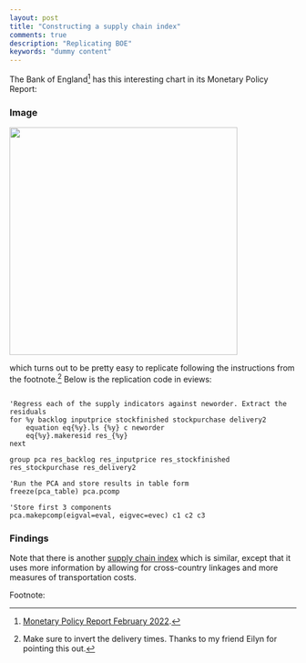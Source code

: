 ```yaml
---
layout: post
title: "Constructing a supply chain index"
comments: true
description: "Replicating BOE"
keywords: "dummy content"
---
```



The Bank of England[^1] has this interesting chart in its Monetary Policy Report:

### Image
<img src="https://raw.githubusercontent.com/zulfadz/zulfadz.github.io/master/pictures/BOE.png" width="400" height="400" />

which turns out to be pretty easy to replicate following the instructions from the footnote.[^2] Below is the replication code in eviews:

```eviews

'Regress each of the supply indicators against neworder. Extract the residuals
for %y backlog inputprice stockfinished stockpurchase delivery2
	equation eq{%y}.ls {%y} c neworder
	eq{%y}.makeresid res_{%y}
next

group pca res_backlog res_inputprice res_stockfinished res_stockpurchase res_delivery2

'Run the PCA and store results in table form
freeze(pca_table) pca.pcomp

'Store first 3 components
pca.makepcomp(eigval=eval, eigvec=evec) c1 c2 c3
```



<div class="divider"></div>


### Findings


Note that there is another [supply chain index](https://libertystreeteconomics.newyorkfed.org/2022/03/global-supply-chain-pressure-index-march-2022-update/) which is similar, except that it uses more information by allowing for cross-country linkages and more measures of transportation costs.

Footnote:

[^1]: [Monetary Policy Report February 2022](https://www.bankofengland.co.uk/-/media/boe/files/monetary-policy-report/2022/february/monetary-policy-report-february-2022.pdf).
[^2]: Make sure to invert the delivery times. Thanks to my friend Eilyn for pointing this out.





